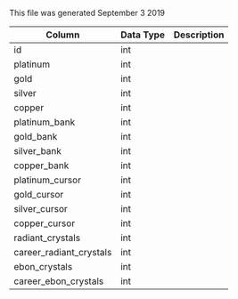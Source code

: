 This file was generated September 3 2019

| Column                  | Data Type | Description |
| ----------------------- | --------- | ----------- |
| id                      | int       |             |
| platinum                | int       |             |
| gold                    | int       |             |
| silver                  | int       |             |
| copper                  | int       |             |
| platinum_bank           | int       |             |
| gold_bank               | int       |             |
| silver_bank             | int       |             |
| copper_bank             | int       |             |
| platinum_cursor         | int       |             |
| gold_cursor             | int       |             |
| silver_cursor           | int       |             |
| copper_cursor           | int       |             |
| radiant_crystals        | int       |             |
| career_radiant_crystals | int       |             |
| ebon_crystals           | int       |             |
| career_ebon_crystals    | int       |             |